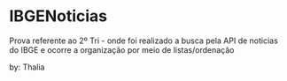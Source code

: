 # IBGENoticias
Prova referente ao 2º Tri - onde foi realizado a busca pela API de noticias do IBGE e ocorre a organização por meio de listas/ordenação

by: Thalia
